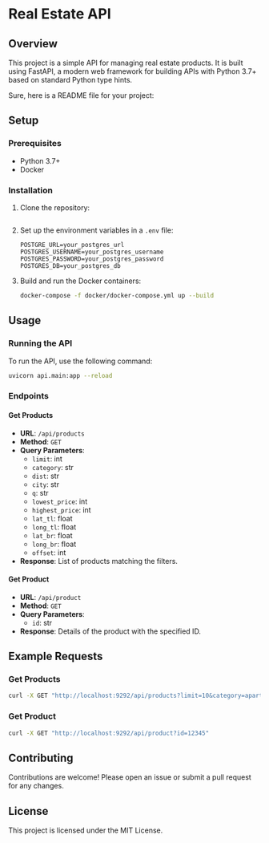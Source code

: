 # Real Estate API

## Overview
This project is a simple API for managing real estate products. It is built using FastAPI, a modern web framework for building APIs with Python 3.7+ based on standard Python type hints.

Sure, here is a README file for your project:

## Setup

### Prerequisites
- Python 3.7+
- Docker

### Installation
1. Clone the repository:
   ```sh

   ```

2. Set up the environment variables in a `.env` file:
   ```env
   POSTGRE_URL=your_postgres_url
   POSTGRES_USERNAME=your_postgres_username
   POSTGRES_PASSWORD=your_postgres_password
   POSTGRES_DB=your_postgres_db
   ```

3. Build and run the Docker containers:
   ```sh
   docker-compose -f docker/docker-compose.yml up --build
   ```

## Usage

### Running the API
To run the API, use the following command:
```sh
uvicorn api.main:app --reload
```

### Endpoints

#### Get Products
- **URL**: `/api/products`
- **Method**: `GET`
- **Query Parameters**:
  - `limit`: int
  - `category`: str
  - `dist`: str
  - `city`: str
  - `q`: str
  - `lowest_price`: int
  - `highest_price`: int
  - `lat_tl`: float
  - `long_tl`: float
  - `lat_br`: float
  - `long_br`: float
  - `offset`: int
- **Response**: List of products matching the filters.

#### Get Product
- **URL**: `/api/product`
- **Method**: `GET`
- **Query Parameters**:
  - `id`: str
- **Response**: Details of the product with the specified ID.

## Example Requests

### Get Products
```sh
curl -X GET "http://localhost:9292/api/products?limit=10&category=apartment&city=HaNoi&lowest_price=100000&highest_price=200000&lat_tl=21.036&long_tl=105.784&lat_br=20.998&long_br=105.848&offset=0"
```

### Get Product
```sh
curl -X GET "http://localhost:9292/api/product?id=12345"
```

## Contributing
Contributions are welcome! Please open an issue or submit a pull request for any changes.

## License
This project is licensed under the MIT License.
